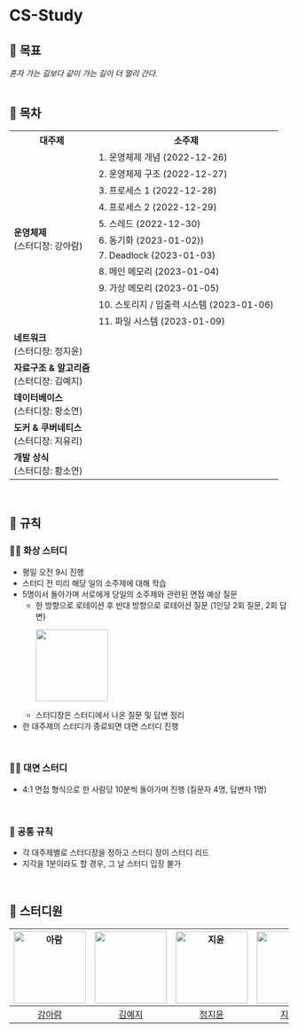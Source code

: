 # CS-Study

## 📘 목표
_혼자 가는 길보다 같이 가는 길이 더 멀리 간다._  
<br>  

## 📙 목차  
<table>
<th>대주제</th>
<th>소주제</th>
  <tr>
    <td rowspan="11"><b>운영체제</b><br>(스터디장: 강아람)</td>
    <td>1. 운영체제 개념 (2022-12-26)</td>
  </tr>
  <tr>
    <td>2. 운영체제 구조 (2022-12-27)</td>
  </tr>
  <tr>
    <td>3. 프로세스 1 (2022-12-28)</td>
  </tr>
  <tr>
    <td>4. 프로세스 2 (2022-12-29)</td>
  </tr>
  <tr>
    <td>5. 스레드 (2022-12-30)</td>
  </tr>
  <tr>
    <td>6. 동기화 (2023-01-02))</td>
  </tr>
  <tr>
    <td>7. Deadlock (2023-01-03)</td>
  </tr>
  <tr>
    <td>8. 메인 메모리 (2023-01-04)</td>
  </tr>
  <tr>
    <td>9. 가상 메모리 (2023-01-05)</td>
  </tr>  
  <tr>
    <td>10. 스토리지 / 입출력 시스템 (2023-01-06)</td>
  </tr>
  <tr>
    <td>11. 파일 시스템 (2023-01-09)</td>
  </tr>
<tr>
    <td><b>네트워크</b><br>(스터디장: 정지윤)</td>
    <td></td>
</tr>
<tr>
    <td><b>자료구조 & 알고리즘</b><br>(스터디장: 김예지)</td>
    <td></td>
</tr>
<tr>
    <td><b>데이터베이스</b><br>(스터디장: 황소연)</td>
    <td></td>
</tr>
<tr>
    <td><b>도커 & 쿠버네티스</b><br>(스터디장: 지유리)</td>
    <td></td>
</tr>
<tr>
    <td><b>개발 상식</b><br>(스터디장: 황소연)</td>
    <td></td>
</tr>
</table>
<br>

## 📕 규칙
### 👩‍💻 화상 스터디
- 평일 오전 9시 진행 
- 스터디 전 미리 해당 일의 소주제에 대해 학습
- 5명이서 돌아가며 서로에게 당일의 소주제와 관련된 면접 예상 질문
    - 한 방향으로 로테이션 후 반대 방향으로 로테이션 질문 (1인당 2회 질문, 2회 답변)
      <p align="left">
        <img src="https://user-images.githubusercontent.com/54930365/210909016-b42d3feb-2c5d-4c27-be08-057bd7053ee8.png" width="130" height="130">
      </p>
    - 스터디장은 스터디에서 나온 질문 및 답변 정리
- 한 대주제의 스터디가 종료되면 대면 스터디 진행  
<br>  

### 👩‍🏫 대면 스터디
- 4:1 면접 형식으로 한 사람당 10분씩 돌아가며 진행 (질문자 4명, 답변자 1명)  
<br>

### 👥 공통 규칙
- 각 대주제별로 스터디장을 정하고 스터디 장이 스터디 리드
- 지각을 1분이라도 할 경우, 그 날 스터디 입장 불가  
<br>  

## 📗 스터디원

|<img alt="아람" src="https://user-images.githubusercontent.com/54930365/210907480-bd3b6b65-6aaf-4602-8c26-64dd0951b7f4.png" width="130" height="130">|<img src="https://user-images.githubusercontent.com/54930365/210907614-1326352e-f992-4f65-8893-ac29cde667b5.jpeg" width="130" height="130">|<img alt="지윤" src="https://user-images.githubusercontent.com/54930365/175469849-d8fb06ae-7ba5-4775-a17e-3b1b1f02d6f2.jpeg" width="130" height="130">|<img alt="유리" src="https://user-images.githubusercontent.com/54930365/210907961-e71c9575-95fb-47ed-acc9-400a2c8b14a9.png" width="130" height="130">| <img alt="황소연" src="https://user-images.githubusercontent.com/54930365/175469606-f2805692-eeee-4212-a6d4-c599085be9b0.jpeg" width="130" height="130"> |
|:---:|:-----------------------------------------------------------------------------------------------------------------------------------------:|:--------------------------------------------------------------------------------------------------------------------------------------------------:|:---:|:-----------------------------------------------------------------------------------------------------------------------------------------------------:|
|[강아람](https://github.com/RamSSi)|                                                     [김예지](https://github.com/2214yj)                                                      |                                                          [정지윤](https://github.com/jy9922)                                                          |[지유리](https://github.com/ur2e)|                                                    [황소연](https://github.com/soyeonnn)                                                     |
